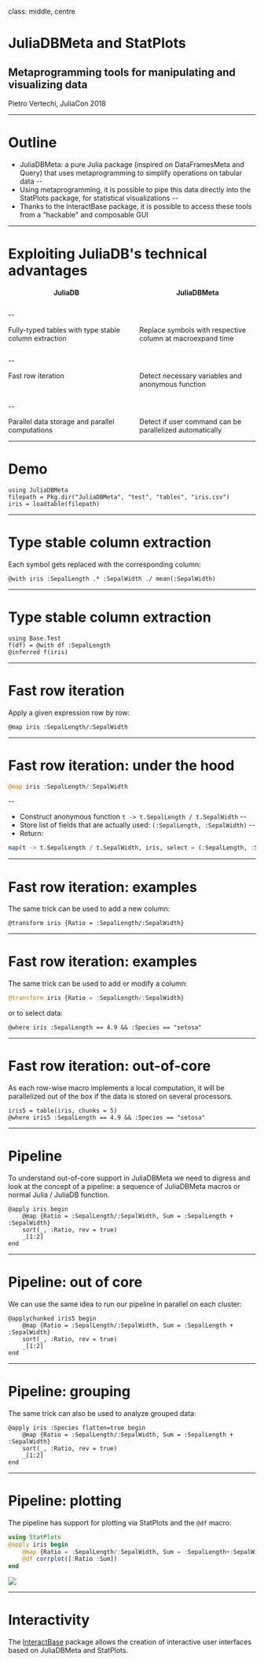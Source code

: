 class: middle, centre
# JuliaDBMeta and StatPlots
## Metaprogramming tools for manipulating and visualizing data
Pietro Vertechi, JuliaCon 2018

---

# Outline

- JuliaDBMeta: a pure Julia package (inspired on DataFramesMeta and Query) that uses metaprogramming to simplify operations on tabular data
--
- Using metaprogramming, it is possible to pipe this data directly into the StatPlots package, for statistical visualizations
--
- Thanks to the InteractBase package, it is possible to access these tools from a "hackable" and composable GUI

---
# Exploiting JuliaDB's technical advantages

<div style="display: flex; orientation: row;">
    <div style="width: 47%; text-align:center;">
        <strong>JuliaDB</strong>
    </div>
    <div style="width: 6%;"></div>
    <div style="width: 47%; text-align:center;">
        <strong>JuliaDBMeta</strong>
    </div>
</div>
<div style="height: 1em;"></div>

--

<div style="display: flex; orientation: row;">
    <div style="width: 47%;">
        Fully-typed tables with type stable column extraction
    </div>
    <div style="width: 6%;"></div>
    <div style="width: 47%;">
        Replace symbols with respective column at macroexpand time
    </div>
</div>
<div style="height: 1em;"></div>

--

<div style="display: flex; orientation: row;">
    <div style="width: 47%;">
        Fast row iteration
    </div>
    <div style="width: 6%;"></div>
    <div style="width: 47%;">
        Detect necessary variables and anonymous function
    </div>
</div>
<div style="height: 1em;"></div>

--

<div style="display: flex; orientation: row;">
    <div style="width: 47%;">
        Parallel data storage and parallel computations
    </div>
    <div style="width: 6%;"></div>
    <div style="width: 47%;">
        Detect if user command can be parallelized automatically
    </div>
</div>

---

# Demo

```@example meta
using JuliaDBMeta
filepath = Pkg.dir("JuliaDBMeta", "test", "tables", "iris.csv")
iris = loadtable(filepath)
```

---

# Type stable column extraction

Each symbol gets replaced with the corresponding column:

```@example meta
@with iris :SepalLength .* :SepalWidth ./ mean(:SepalWidth)
```

---

# Type stable column extraction

```@example meta
using Base.Test
f(df) = @with df :SepalLength
@inferred f(iris)
```

---

# Fast row iteration

Apply a given expression row by row:

```@example meta
@map iris :SepalLength/:SepalWidth
```

---

# Fast row iteration: under the hood

```julia
@map iris :SepalLength/:SepalWidth
```
--
* Construct anonymous function `t -> t.SepalLength / t.SepalWidth`
--
* Store list of fields that are actually used: `(:SepalLength, :SepalWidth)`
--
* Return:

```julia
map(t -> t.SepalLength / t.SepalWidth, iris, select = (:SepalLength, :SepalWidth))
```

---

# Fast row iteration: examples

The same trick can be used to add a new column:

```@example meta
@transform iris {Ratio = :SepalLength/:SepalWidth}
```

---

# Fast row iteration: examples

The same trick can be used to add or modify a column:

```julia
@transform iris {Ratio = :SepalLength/:SepalWidth}
```

or to select data:

```@example meta
@where iris :SepalLength == 4.9 && :Species == "setosa"
```

---

# Fast row iteration: out-of-core

As each row-wise macro implements a local computation, it will be parallelized out of the box if the data is stored on several processors.

```@example meta
iris5 = table(iris, chunks = 5)
@where iris5 :SepalLength == 4.9 && :Species == "setosa"
```

---

# Pipeline

To understand out-of-core support in JuliaDBMeta we need to digress and look at the concept of a pipeline: a sequence of JuliaDBMeta macros or normal Julia / JuliaDB function.

```@example meta
@apply iris begin
    @map {Ratio = :SepalLength/:SepalWidth, Sum = :SepalLength + :SepalWidth}
    sort(_, :Ratio, rev = true)
    _[1:2]
end
```

---

# Pipeline: out of core

We can use the same idea to run our pipeline in parallel on each cluster:

```@example meta
@applychunked iris5 begin
    @map {Ratio = :SepalLength/:SepalWidth, Sum = :SepalLength + :SepalWidth}
    sort(_, :Ratio, rev = true)
    _[1:2]
end
```

---

# Pipeline: grouping

The same trick can also be used to analyze grouped data:

```@example meta
@apply iris :Species flatten=true begin
    @map {Ratio = :SepalLength/:SepalWidth, Sum = :SepalLength + :SepalWidth}
    sort(_, :Ratio, rev = true)
    _[1:2]
end
```

---

# Pipeline: plotting

The pipeline has support for plotting via StatPlots and the `@df` macro:

```julia
using StatPlots
@apply iris begin
    @map {Ratio = :SepalLength/:SepalWidth, Sum = :SepalLength+:SepalWidth}
    @df corrplot([:Ratio :Sum])
end
```
![](../corrplot.svg)

---

# Interactivity

The [InteractBase](https://github.com/piever/InteractBase.jl/) package allows the creation of interactive user interfaces based on JuliaDBMeta and StatPlots.
